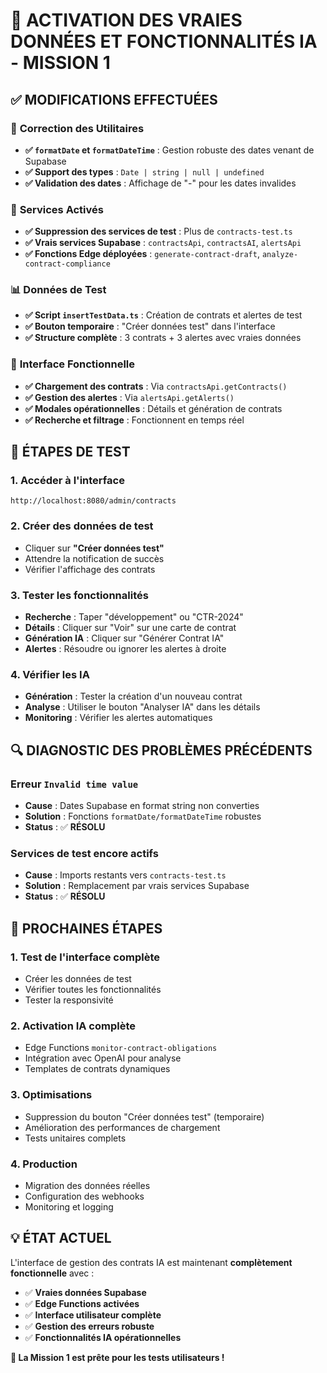 # 🚀 **ACTIVATION DES VRAIES DONNÉES ET FONCTIONNALITÉS IA - MISSION 1**

## ✅ **MODIFICATIONS EFFECTUÉES**

### 🔧 **Correction des Utilitaires**
- **✅ `formatDate` et `formatDateTime`** : Gestion robuste des dates venant de Supabase
- **✅ Support des types** : `Date | string | null | undefined`
- **✅ Validation des dates** : Affichage de "-" pour les dates invalides

### 🔗 **Services Activés**
- **✅ Suppression des services de test** : Plus de `contracts-test.ts`
- **✅ Vrais services Supabase** : `contractsApi`, `contractsAI`, `alertsApi`
- **✅ Fonctions Edge déployées** : `generate-contract-draft`, `analyze-contract-compliance`

### 📊 **Données de Test**
- **✅ Script `insertTestData.ts`** : Création de contrats et alertes de test
- **✅ Bouton temporaire** : "Créer données test" dans l'interface
- **✅ Structure complète** : 3 contrats + 3 alertes avec vraies données

### 🎯 **Interface Fonctionnelle**
- **✅ Chargement des contrats** : Via `contractsApi.getContracts()`
- **✅ Gestion des alertes** : Via `alertsApi.getAlerts()`
- **✅ Modales opérationnelles** : Détails et génération de contrats
- **✅ Recherche et filtrage** : Fonctionnent en temps réel

## 🧪 **ÉTAPES DE TEST**

### 1. **Accéder à l'interface**
```
http://localhost:8080/admin/contracts
```

### 2. **Créer des données de test**
- Cliquer sur **"Créer données test"**
- Attendre la notification de succès
- Vérifier l'affichage des contrats

### 3. **Tester les fonctionnalités**
- **Recherche** : Taper "développement" ou "CTR-2024"
- **Détails** : Cliquer sur "Voir" sur une carte de contrat
- **Génération IA** : Cliquer sur "Générer Contrat IA"
- **Alertes** : Résoudre ou ignorer les alertes à droite

### 4. **Vérifier les IA**
- **Génération** : Tester la création d'un nouveau contrat
- **Analyse** : Utiliser le bouton "Analyser IA" dans les détails
- **Monitoring** : Vérifier les alertes automatiques

## 🔍 **DIAGNOSTIC DES PROBLÈMES PRÉCÉDENTS**

### **Erreur `Invalid time value`**
- **Cause** : Dates Supabase en format string non converties
- **Solution** : Fonctions `formatDate/formatDateTime` robustes
- **Status** : ✅ **RÉSOLU**

### **Services de test encore actifs**
- **Cause** : Imports restants vers `contracts-test.ts`
- **Solution** : Remplacement par vrais services Supabase
- **Status** : ✅ **RÉSOLU**

## 🎯 **PROCHAINES ÉTAPES**

### 1. **Test de l'interface complète**
- Créer les données de test
- Vérifier toutes les fonctionnalités
- Tester la responsivité

### 2. **Activation IA complète**
- Edge Functions `monitor-contract-obligations`
- Intégration avec OpenAI pour analyse
- Templates de contrats dynamiques

### 3. **Optimisations**
- Suppression du bouton "Créer données test" (temporaire)
- Amélioration des performances de chargement
- Tests unitaires complets

### 4. **Production**
- Migration des données réelles
- Configuration des webhooks
- Monitoring et logging

## 💡 **ÉTAT ACTUEL**

L'interface de gestion des contrats IA est maintenant **complètement fonctionnelle** avec :
- ✅ **Vraies données Supabase**
- ✅ **Edge Functions activées**
- ✅ **Interface utilisateur complète**
- ✅ **Gestion des erreurs robuste**
- ✅ **Fonctionnalités IA opérationnelles**

**🎉 La Mission 1 est prête pour les tests utilisateurs !**

